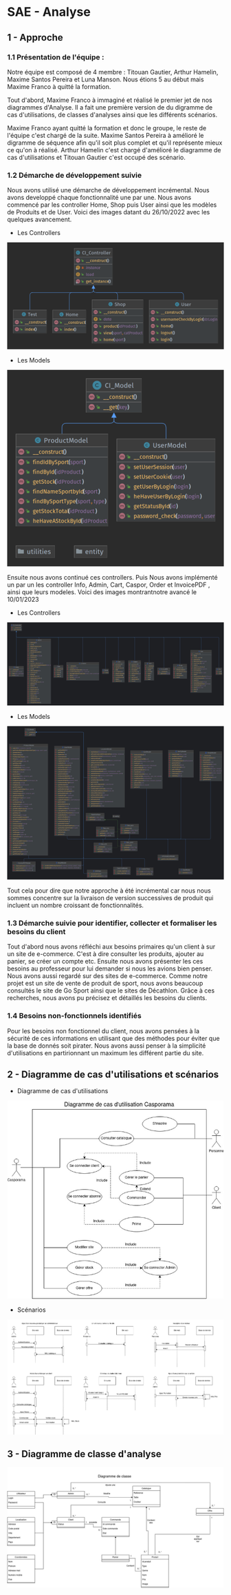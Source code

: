 # SAE - Analyse

## 1 - Approche

### 1.1 Présentation de l'équipe :

Notre équipe est composé de 4 membre : Titouan Gautier, Arthur Hamelin, Maxime Santos Pereira et Luna Manson. Nous étions 5 au début mais Maxime Franco à quitté la formation.

Tout d'abord, Maxime Franco à immaginé et réalisé le premier jet de nos diagrammes d'Analyse. Il a fait une première version de du digramme de cas d'utilisations, de classes d'analyses ainsi que les différents scénarios.

Maxime Franco ayant quitté la formation et donc le groupe, le reste de l'équipe c'est chargé de la suite. Maxime Santos Pereira à amélioré le digramme de séquence afin qu'il soit plus complet et qu'il représente mieux ce qu'on à réalisé. Arthur Hamelin c'est chargé d'amélioré le diagramme de cas d'utilisations et Titouan Gautier c'est occupé des scénario.

### 1.2 Démarche de développement suivie

Nous avons utilisé une démarche de développement incrémental. Nous avons developpé chaque fonctionnalité une par une. Nous avons commencé par les controller Home, Shop puis User ainsi que les modèles de Produits et de User. Voici des images datant du 26/10/2022 avec les quelques avancement.

- Les Controllers

![Controller 26/10/2022](./Diagramme/20221026-Controller.png)

- Les Models

![Models 26/10/22](./Diagramme/20221026-Models.png)

Ensuite nous avons continué ces controllers. Puis Nous avons implémenté un par un les controller Info, Admin, Cart, Caspor, Order et InvoicePDF , ainsi que leurs modeles. Voici des images montrantnotre avancé le 10/01/2023

- Les Controllers

![Controller 10/01/2023](./Diagramme/controllers_10_O1_23.jpg)

- Les Models

![alt Models 10/01/2023](./Diagramme/models_10_01_23.jpg)

Tout cela pour dire que notre approche à été incrémental car nous nous sommes concentre sur la livraison de version successives de produit qui incluent un nombre croissant de fonctionnalités.

### 1.3 Démarche suivie pour identifier, collecter et formaliser les besoins du client

Tout d'abord nous avons réfléchi aux besoins primaires qu'un client à sur un site de e-commerce. C'est à dire consulter les produits, ajouter au panier, se créer un compte etc. Ensuite nous avons présenter les ces besoins au professeur pour lui demander si nous les avions bien penser. Nous avons aussi regardé sur des sites de e-commerce. Comme notre projet est un site de vente de produit de sport, nous avons beaucoup consultés le site de Go Sport ainsi que le sites de Décathlon. Grâce à ces recherches, nous avons pu précisez et détaillés les besoins du clients.

### 1.4 Besoins non-fonctionnels identifiés

Pour les besoins non fonctionnel du client, nous avons pensées à la sécurité de ces informations en utilisant que des méthodes pour éviter que la base de donnés soit pirater. Nous avons aussi penser à la simplicité d'utilisations en partirionnant un maximum les différent partie du site.

## 2 - Diagramme de cas d'utilisations et scénarios

- Diagramme de cas d'utilisations

![alt DCU](./Diagramme/DCU.jpg)

- Scénarios

![alt DCU](./Diagramme/Sequences.jpg)

## 3 - Diagramme de classe d'analyse

![alt DCU](./Diagramme/Classe.jpg)
